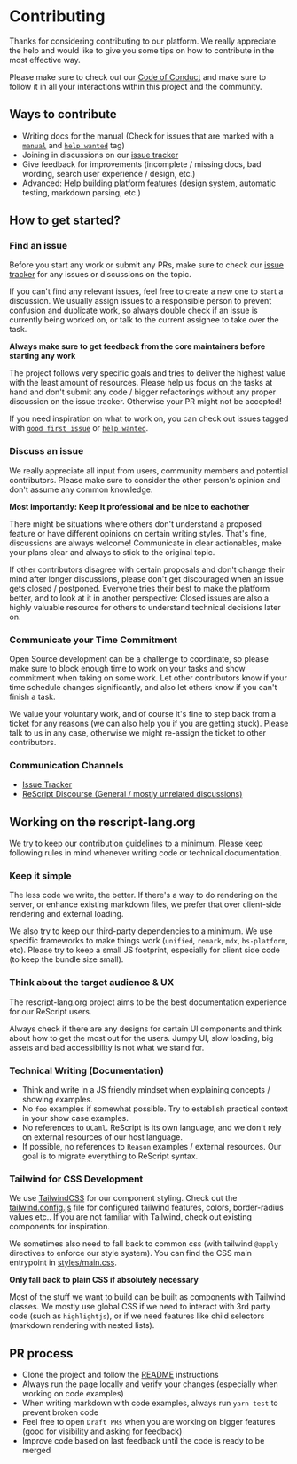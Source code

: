 # Contributing

Thanks for considering contributing to our platform. We really appreciate the help and would like to give you some tips on how to contribute in the most effective way.

Please make sure to check out our [Code of Conduct](CODE_OF_CONDUCT.md) and make sure to follow it in all your interactions within this project and the community.

## Ways to contribute

- Writing docs for the manual (Check for issues that are marked with a [`manual`](https://github.com/reason-association/rescript-lang.org/issues?q=is%3Aissue+is%3Aopen+label%3A"manual") and [`help wanted`](https://github.com/reason-association/rescript-lang.org/issues?q=is%3Aissue+is%3Aopen+label%3A"help+wanted") tag)
- Joining in discussions on our [issue tracker](https://github.com/reason-association/rescript-lang.org/issues)
- Give feedback for improvements (incomplete / missing docs, bad wording,
  search user experience / design, etc.)
- Advanced: Help building platform features (design system, automatic testing, markdown parsing, etc.)

## How to get started?

### Find an issue

Before you start any work or submit any PRs, make sure to check our [issue tracker](https://github.com/reason-association/rescript-lang.org/issues) for any issues or discussions on the topic.

If you can't find any relevant issues, feel free to create a new one to start a discussion. We usually assign issues to a responsible person to prevent confusion and duplicate work, so always double check if an issue is currently being worked on, or talk to the current assignee to take over the task.

**Always make sure to get feedback from the core maintainers before starting any work**

The project follows very specific goals and tries to deliver the highest value with the least amount of resources. Please help us focus on the tasks at hand and don't submit any code / bigger refactorings without any proper discussion on the issue tracker. Otherwise your PR might not be accepted! 

If you need inspiration on what to work on, you can check out issues tagged with [`good first issue`](https://github.com/reason-association/rescript-lang.org/issues?q=is%3Aissue+is%3Aopen+label%3A"good+first+issue") or [`help wanted`](https://github.com/reason-association/rescript-lang.org/issues?q=is%3Aissue+is%3Aopen+label%3A"help+wanted").

### Discuss an issue

We really appreciate all input from users, community members and potential contributors. Please make sure to consider the other person's opinion and don't assume any common knowledge.

**Most importantly: Keep it professional and be nice to eachother**

There might be situations where others don't understand a proposed feature or have different opinions on certain writing styles. That's fine, discussions are always welcome! Communicate in clear actionables, make your plans clear and always to stick to the original topic.

If other contributors disagree with certain proposals and don't change their mind after longer discussions, please don't get discouraged when an issue gets closed / postponed. Everyone tries their best to make the platform better, and to look at it in another perspective: Closed issues are also a highly valuable resource for others to understand technical decisions later on.

### Communicate your Time Commitment

Open Source development can be a challenge to coordinate, so please make sure to block enough time to work on your tasks and show commitment when taking on some work. Let other contributors know if your time schedule changes significantly, and also let others know if you can't finish a task.

We value your voluntary work, and of course it's fine to step back from a ticket for any reasons (we can also help you if you are getting stuck). Please talk to us in any case, otherwise we might re-assign the ticket to other contributors.

### Communication Channels

- [Issue Tracker](https://github.com/reason-association/rescript-lang.org/issues)
- [ReScript Discourse (General / mostly unrelated discussions)](http://forum.rescript-lang.org)

## Working on the rescript-lang.org

We try to keep our contribution guidelines to a minimum. Please keep following rules in mind whenever writing code or technical documentation.

### Keep it simple

The less code we write, the better. If there's a way to do rendering on the server, or enhance existing markdown files, we prefer that over client-side rendering and external loading.

We also try to keep our third-party dependencies to a minimum. We use specific frameworks to make things work (`unified`, `remark`, `mdx`, `bs-platform`, etc).  Please try to keep a small JS footprint, especially for client side code (to keep the bundle size small).

### Think about the target audience & UX

The rescript-lang.org project aims to be the best documentation experience for our ReScript users.

Always check if there are any designs for certain UI components and think about how to get the most out for the users. Jumpy UI, slow loading, big assets and bad accessibility is not what we stand for.

### Technical Writing (Documentation)

- Think and write in a JS friendly mindset when explaining concepts / showing examples.
- No `foo` examples if somewhat possible. Try to establish practical context in your show case examples.
- No references to `OCaml`. ReScript is its own language, and we don't rely on external resources of our host language.
- If possible, no references to `Reason` examples / external resources. Our goal is to migrate everything to ReScript syntax.

### Tailwind for CSS Development

We use [TailwindCSS](https://tailwindcss.com) for our component styling. Check out the [tailwind.config.js](tailwind.config.js) file for configured tailwind features, colors, border-radius values etc..  If you are not familiar with Tailwind, check out existing components for inspiration.

We sometimes also need to fall back to common css (with tailwind `@apply` directives to enforce our style system). You can find the CSS main entrypoint in [styles/main.css](styles/main.css).

**Only fall back to plain CSS if absolutely necessary**

Most of the stuff we want to build can be built as components with Tailwind classes. We mostly use global CSS if we need to interact with 3rd party code (such as `highlightjs`), or if we need features like child selectors (markdown rendering with nested lists).

## PR process

- Clone the project and follow the [README](README.md) instructions
- Always run the page locally and verify your changes (especially when working on code examples)
- When writing markdown with code examples, always run `yarn test` to prevent broken code
- Feel free to open `Draft PRs` when you are working on bigger features (good for visibility and asking for feedback)
- Improve code based on last feedback until the code is ready to be merged
